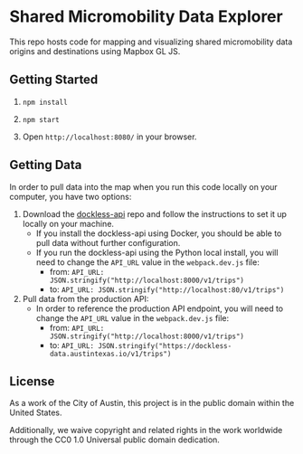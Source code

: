 # Shared Micromobility Data Explorer

This repo hosts code for mapping and visualizing shared micromobility data origins and destinations using Mapbox GL JS.

## Getting Started

1.  `npm install`

1.  `npm start`

1.  Open `http://localhost:8080/` in your browser.

## Getting Data

In order to pull data into the map when you run this code locally on your computer, you have two options:

1.  Download the [dockless-api](https://github.com/cityofaustin/dockless-api) repo and follow the instructions to set it up locally on your machine.
    - If you install the dockless-api using Docker, you should be able to pull data without further configuration.
    - If you run the dockless-api using the Python local install, you will need to change the `API_URL` value in the `webpack.dev.js` file:
      - from: `API_URL: JSON.stringify("http://localhost:8000/v1/trips")`
      - to: `API_URL: JSON.stringify("http://localhost:80/v1/trips")`
2.  Pull data from the production API:
    - In order to reference the production API endpoint, you will need to change the `API_URL` value in the `webpack.dev.js` file:
      - from: `API_URL: JSON.stringify("http://localhost:8000/v1/trips")`
      - to: `API_URL: JSON.stringify("https://dockless-data.austintexas.io/v1/trips")`
      
## License
As a work of the City of Austin, this project is in the public domain within the United States.

Additionally, we waive copyright and related rights in the work worldwide through the CC0 1.0 Universal public domain dedication.
